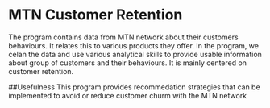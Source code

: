 # MTN Customer Retention 
The program contains data from MTN network about their customers behaviours. It relates this to various products they offer. 
In the program, we celan the data and use various analytical skills to provide usable information about group of customers and their behaviours. 
It is mainly centered on customer retention.


##Usefulness
This program provides recommedation strategies that can be implemented to avoid or reduce customer churm with the MTN network
